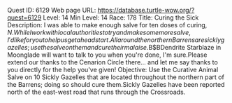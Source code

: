 Quest ID: 6129
Web page URL: https://database.turtle-wow.org/?quest=6129
Level: 14
Min Level: 14
Race: 178
Title: Curing the Sick
Description: I was able to make enough salve for ten doses of curing, $N.While I work with local authorities to try and make some more salve, I'd like for you to help us get a head start.All around the northern Barrens are sickly gazelles; use the salve on them and cure their malaise.$B$BDendrite Starblaze in Moonglade will want to talk to you when you're done, I'm sure.Please extend our thanks to the Cenarion Circle there... and let me say thanks to you directly for the help you've given!
Objective: Use the Curative Animal Salve on 10 Sickly Gazelles that are located throughout the northern part of the Barrens; doing so should cure them.Sickly Gazelles have been reported north of the east-west road that runs through the Crossroads.
